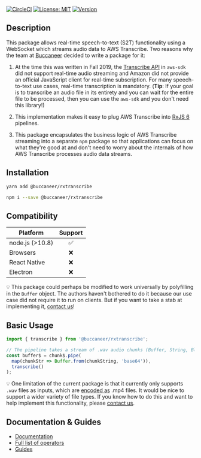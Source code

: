 [![CircleCI](https://circleci.com/gh/buccaneerai/bottlenose/tree/master.svg?style=shield)](https://circleci.com/gh/buccaneerai/bottlenose/tree/master)
[![License: MIT](https://img.shields.io/badge/License-MIT-green.svg)](https://opensource.org/licenses/MIT)
<a href="https://www.npmjs.com/package/@bottlenose/rxtranscribe">
  <img src="https://img.shields.io/npm/v/@bottlenose/rxtranscribe.svg" alt="Version">
</a>

## Description
This package allows real-time speech-to-text (S2T) functionality using a WebSocket which streams audio data to AWS Transcribe. Two reasons why the team at [Buccaneer](https://www.buccaneer.ai) decided to write a package for it:

1. At the time this was written in Fall 2019, the [Transcribe API](https://docs.aws.amazon.com/AWSJavaScriptSDK/latest/AWS/TranscribeService.html) in `aws-sdk` did not support real-time audio streaming and Amazon did not provide an official JavaScript client for real-time subscription.  For many speech-to-text use cases, real-time transcription is mandatory.  (**Tip**: If your goal is to transcribe an audio file in its entirety and you can wait for the entire file to be processed, then you can use the `aws-sdk` and you don't need this library!)

2. This implementation makes it easy to plug AWS Transcribe into [RxJS 6](https://rxjs-dev.firebaseapp.com/api) pipelines.

3. This package encapsulates the business logic of AWS Transcribe streaming into a separate `npm` package so that applications can focus on what they're good at and don't need to worry about the internals of how AWS Transcribe processes audio data streams.

## Installation
```bash
yarn add @buccaneer/rxtranscribe
```

```bash
npm i --save @buccaneer/rxtranscribe
```

## Compatibility

|Platform|Support|
|--------------|:-----------:|
|node.js (>10.8)|✅|
|Browsers|❌|
|React Native|❌|
|Electron|❌|

💡 This package could perhaps be modified to work universally by polyfilling in the `Buffer` object.  The authors haven't bothered to do it because our use case did not require it to run on clients.  But if you want to take a stab at implementing it, [contact us](mailto:opensource@buccaneer.ai)!

## Basic Usage
```javascript
import { transcribe } from '@buccaneer/rxtranscribe';

// The pipeline takes a stream of .wav audio chunks (Buffer, String, Blob or Typed Array)
const buffer$ = chunk$.pipe(
  map(chunkStr => Buffer.from(chunkString, 'base64')),
  transcribe()
);
```

💡 One limitation of the current package is that it currently only supports `.wav` files as inputs, which are [encoded as](https://cloud.google.com/speech-to-text/docs/encoding) .mp4 files.  It would be nice to support a wider variety of file types.  If you know how to do this and want to help implement this functionality, please [contact us](opensource@buccaneer.ai).

## Documentation & Guides
- [Documentation](https://buccaneerai.gitbook.io/bottlenose/data-analysis/rxtranscribe)
- [Full list of operators](https://buccaneerai.gitbook.io/bottlenose/data-analysis/rxtranscribe/operators)
- [Guides](https://buccaneerai.gitbook.io/bottlenose/data-analysis/rxtranscribe/guides)